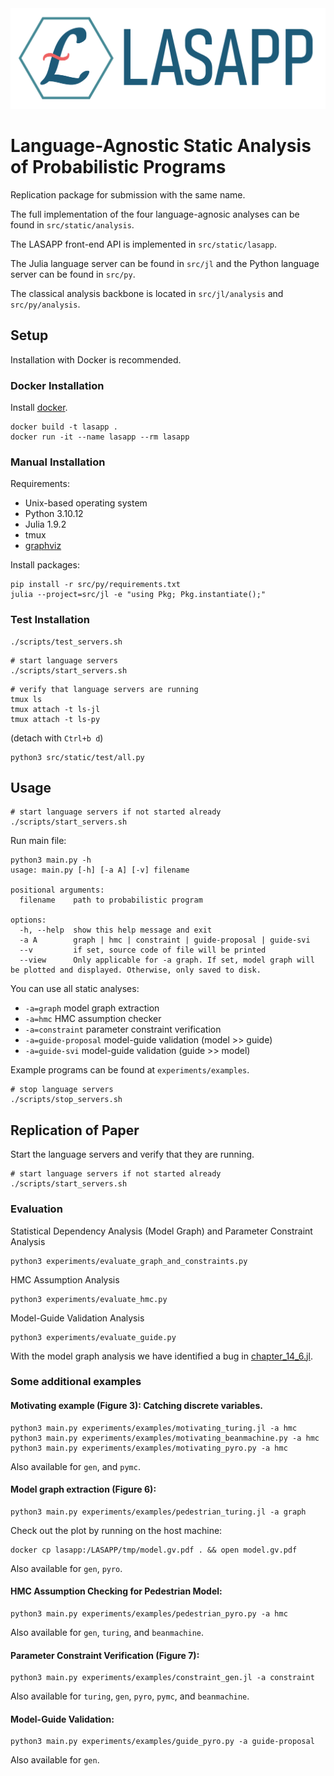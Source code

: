 <img width=600px, src="lasapp_logo.png">

# Language-Agnostic Static Analysis of Probabilistic Programs

Replication package for submission with the same name.

The full implementation of the four language-agnosic analyses can be found in `src/static/analysis`.

The LASAPP front-end API is implemented in `src/static/lasapp`.

The Julia language server can be found in `src/jl` and the Python language server can be found in `src/py`.

The classical analysis backbone is located in `src/jl/analysis` and `src/py/analysis`.

## Setup

Installation with Docker is recommended.

### Docker Installation

Install [docker](https://www.docker.com).

```
docker build -t lasapp .
docker run -it --name lasapp --rm lasapp
```

### Manual Installation

Requirements:
- Unix-based operating system
- Python 3.10.12
- Julia 1.9.2
- tmux
- [graphviz](https://www.graphviz.org)
  
Install packages:
```
pip install -r src/py/requirements.txt
julia --project=src/jl -e "using Pkg; Pkg.instantiate();"
```

### Test Installation
```
./scripts/test_servers.sh
```

```
# start language servers
./scripts/start_servers.sh
```

```
# verify that language servers are running
tmux ls
tmux attach -t ls-jl
tmux attach -t ls-py
```
(detach with `Ctrl+b d`)

```
python3 src/static/test/all.py
```


## Usage

```
# start language servers if not started already
./scripts/start_servers.sh
```
Run main file:
```
python3 main.py -h
usage: main.py [-h] [-a A] [-v] filename

positional arguments:
  filename    path to probabilistic program

options:
  -h, --help  show this help message and exit
  -a A        graph | hmc | constraint | guide-proposal | guide-svi
  --v         if set, source code of file will be printed
  --view      Only applicable for -a graph. If set, model graph will be plotted and displayed. Otherwise, only saved to disk.
```

You can use all static analyses:
- `-a=graph` model graph extraction
- `-a=hmc` HMC assumption checker
- `-a=constraint` parameter constraint verification
- `-a=guide-proposal` model-guide validation (model >> guide)
- `-a=guide-svi` model-guide validation (guide >> model)

Example programs can be found at `experiments/examples`.
```
# stop language servers
./scripts/stop_servers.sh
```

## Replication of Paper
Start the language servers and verify that they are running.
```
# start language servers if not started already
./scripts/start_servers.sh
```
### Evaluation

Statistical Dependency Analysis (Model Graph) and Parameter Constraint Analysis
```
python3 experiments/evaluate_graph_and_constraints.py
```

HMC Assumption Analysis
```
python3 experiments/evaluate_hmc.py
```

Model-Guide Validation Analysis
```
python3 experiments/evaluate_guide.py
```

With the model graph analysis we have identified a bug in <a href="evaluation/turing/statistical_rethinking_2/chapter_14_6.jl">chapter_14_6.jl</a>.

### Some additional examples

#### Motivating example (Figure 3): Catching discrete variables.
```
python3 main.py experiments/examples/motivating_turing.jl -a hmc
python3 main.py experiments/examples/motivating_beanmachine.py -a hmc
python3 main.py experiments/examples/motivating_pyro.py -a hmc
```
Also available for `gen`, and `pymc`.

#### Model graph extraction (Figure 6):
```
python3 main.py experiments/examples/pedestrian_turing.jl -a graph
```
Check out the plot by running on the host machine:
```
docker cp lasapp:/LASAPP/tmp/model.gv.pdf . && open model.gv.pdf
```
Also available for `gen`, `pyro`.

#### HMC Assumption Checking for Pedestrian Model:
```
python3 main.py experiments/examples/pedestrian_pyro.py -a hmc
```
Also available for `gen`, `turing`, and `beanmachine`.

#### Parameter Constraint Verification (Figure 7):
```
python3 main.py experiments/examples/constraint_gen.jl -a constraint
```
Also available for `turing`, `gen`, `pyro`, `pymc`, and `beanmachine`.

#### Model-Guide Validation:
```
python3 main.py experiments/examples/guide_pyro.py -a guide-proposal
```
Also available for `gen`.
